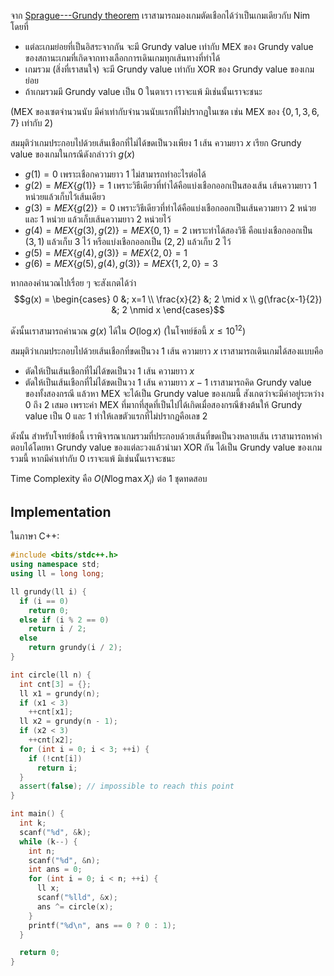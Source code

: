 จาก [Sprague---Grundy theorem](https://en.wikipedia.org/wiki/Sprague%E2%80%93Grundy_theorem) เราสามารถมองเกมตัดเชือกได้ว่าเป็นเกมเดียวกับ Nim โดยที่

- แต่ละเกมย่อยที่เป็นอิสระจากกัน จะมี Grundy value เท่ากับ MEX ของ Grundy value ของสถานะเกมที่เกิดจากทางเลือกการเดินเกมทุกเส้นทางที่ทำได้
- เกมรวม (สิ่งที่เราสนใจ) จะมี Grundy value เท่ากับ XOR ของ Grundy value ของเกมย่อย
- ถ้าเกมรวมมี Grundy value เป็น 0 ในตาเรา เราจะแพ้ มิเช่นนั้นเราจะชนะ

(MEX ของเซตจำนวนนับ มีค่าเท่ากับจำนวนนับแรกที่ไม่ปรากฏในเซต เช่น MEX ของ $\{0,1,3,6,7\}$ เท่ากับ $2$)

สมมุติว่าเกมประกอบไปด้วยเส้นเชือกที่ไม่ได้ขดเป็นวงเพียง 1 เส้น ความยาว $x$ เรียก Grundy value ของเกมในกรณีดังกล่าวว่า $g(x)$
- $g(1) = 0$ เพราะเชือกความยาว 1 ไม่สามารถทำอะไรต่อได้
- $g(2) = MEX\{g(1)\} = 1$ เพราะวิธีเดียวที่ทำได้คือแบ่งเชือกออกเป็นสองเส้น เส้นความยาว 1 หน่วยแล้วเก็บไว้เส้นเดียว
- $g(3) = MEX\{g(2)\} = 0$ เพราะวิธีเดียวที่ทำได้คือแบ่งเชือกออกเป็นเส้นความยาว 2 หน่วยและ 1 หน่วย แล้วเก็บเส้นความยาว 2 หน่วยไว้
- $g(4) = MEX\{g(3), g(2)\} = MEX\{0, 1\} = 2$ เพราะทำได้สองวิธี คือแบ่งเชือกออกเป็น $(3,1)$ แล้วเก็บ $3$ ไว้ หรือแบ่งเชือกออกเป็น $(2,2)$ แล้วเก็บ $2$ ไว้
- $g(5) = MEX\{g(4), g(3)\} = MEX\{2, 0\} = 1$
- $g(6) = MEX\{g(5), g(4), g(3)\} = MEX\{1, 2, 0\} = 3$

หากลองคำนวณไปเรื่อย ๆ จะสังเกตได้ว่า
$$g(x) = \begin{cases}
  0  &; x=1 \\
  \frac{x}{2} &; 2 \mid x \\
  g(\frac{x-1}{2}) &; 2 \nmid x
\end{cases}$$

ดังนั้นเราสามารถคำนวณ $g(x)$ ได้ใน $O(\log x)$ (ในโจทย์ข้อนี้ $x \leq 10^{12}$)

สมมุติว่าเกมประกอบไปด้วยเส้นเชือกที่ขดเป็นวง 1 เส้น ความยาว $x$ เราสามารถเดินเกมได้สองแบบคือ

- ตัดให้เป็นเส้นเชือกที่ไม่ได้ขดเป็นวง 1 เส้น ความยาว $x$
- ตัดให้เป็นเส้นเชือกที่ไม่ได้ขดเป็นวง 1 เส้น ความยาว $x-1$ เราสามารถคิด Grundy value ของทั้งสองกรณี แล้วหา MEX จะได้เป็น Grundy value ของเกมนี้ สังเกตว่าจะมีค่าอยู่ระหว่าง $0$ ถึง $2$ เสมอ เพราะค่า MEX ที่มากที่สุดที่เป็นไปได้เกิดเมื่อสองกรณีข้างต้นให้ Grundy value เป็น $0$ และ $1$ ทำให้เลขตัวแรกที่ไม่ปรากฏคือเลข $2$

ดังนั้น สำหรับโจทย์ข้อนี้ เราพิจารณาเกมรวมที่ประกอบด้วยเส้นที่ขดเป็นวงหลายเส้น เราสามารถหาคำตอบได้โดยหา Grundy value ของแต่ละวงแล้วนำมา XOR กัน ได้เป็น Grundy value ของเกมรวมนี้ หากมีค่าเท่ากับ 0 เราจะแพ้ มิเช่นนั้นเราจะชนะ

Time Complexity คือ $O(N \log \max X_i)$ ต่อ 1 ชุดทดสอบ

## Implementation

ในภาษา C++:

```cpp
#include <bits/stdc++.h>
using namespace std;
using ll = long long;

ll grundy(ll i) {
  if (i == 0)
    return 0;
  else if (i % 2 == 0)
    return i / 2;
  else
    return grundy(i / 2);
}

int circle(ll n) {
  int cnt[3] = {};
  ll x1 = grundy(n);
  if (x1 < 3)
    ++cnt[x1];
  ll x2 = grundy(n - 1);
  if (x2 < 3)
    ++cnt[x2];
  for (int i = 0; i < 3; ++i) {
    if (!cnt[i])
      return i;
  }
  assert(false); // impossible to reach this point
}

int main() {
  int k;
  scanf("%d", &k);
  while (k--) {
    int n;
    scanf("%d", &n);
    int ans = 0;
    for (int i = 0; i < n; ++i) {
      ll x;
      scanf("%lld", &x);
      ans ^= circle(x);
    }
    printf("%d\n", ans == 0 ? 0 : 1);
  }

  return 0;
}
```

